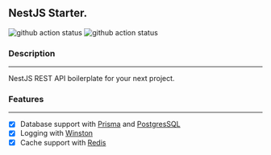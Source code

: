 ## NestJS Starter.

![github action status](https://github.com/Dan86de/nestjs-starter/actions/workflows/deploy.yml/badge.svg)
![github action status](https://github.com/Dan86de/nestjs-starter/actions/workflows/test.yml/badge.svg)


### Description

---
NestJS REST API boilerplate for your next project.

### Features

---
- [x] Database support with [Prisma](https://www.prisma.io/) and [PostgresSQL](https://www.postgresql.org/)
- [x] Logging with [Winston](https://github.com/winstonjs/winston)
- [x] Cache support with [Redis](https://redis.io/)